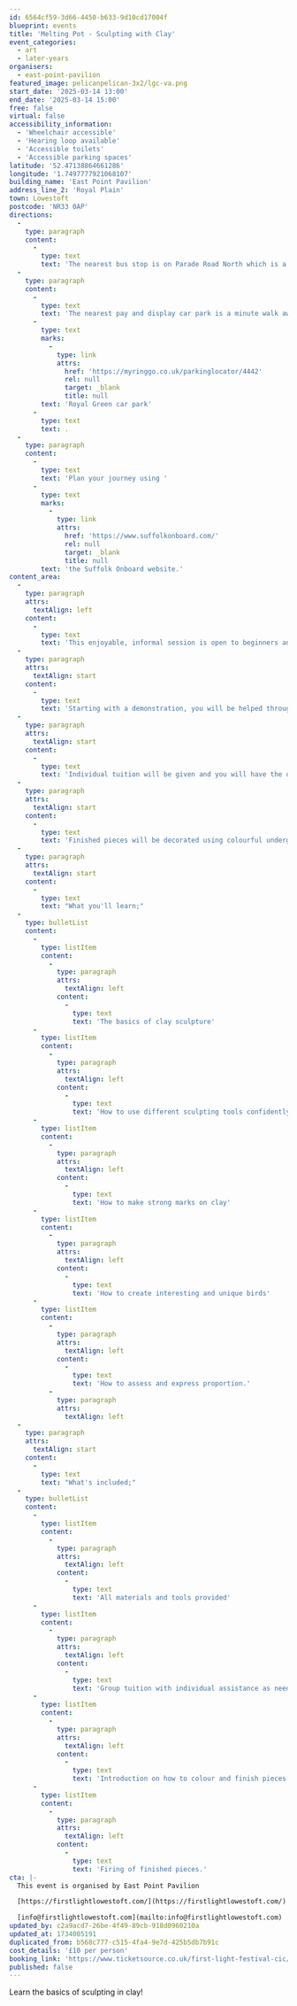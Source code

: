 ```yaml
---
id: 6564cf59-3d66-4450-b633-9d10cd17004f
blueprint: events
title: 'Melting Pot - Sculpting with Clay'
event_categories:
  - art
  - later-years
organisers:
  - east-point-pavilion
featured_image: pelicanpelican-3x2/lgc-va.png
start_date: '2025-03-14 13:00'
end_date: '2025-03-14 15:00'
free: false
virtual: false
accessibility_information:
  - 'Wheelchair accessible'
  - 'Hearing loop available'
  - 'Accessible toilets'
  - 'Accessible parking spaces'
latitude: '52.47138864661286'
longitude: '1.7497777921068107'
building_name: 'East Point Pavilion'
address_line_2: 'Royal Plain'
town: Lowestoft
postcode: 'NR33 0AP'
directions:
  -
    type: paragraph
    content:
      -
        type: text
        text: 'The nearest bus stop is on Parade Road North which is a three minute walk from East Point Pavilion. There is a selection of buses which connect us to the town centre for example, No X2, X22 and 109.'
  -
    type: paragraph
    content:
      -
        type: text
        text: 'The nearest pay and display car park is a minute walk away at '
      -
        type: text
        marks:
          -
            type: link
            attrs:
              href: 'https://myringgo.co.uk/parkinglocator/4442'
              rel: null
              target: _blank
              title: null
        text: 'Royal Green car park'
      -
        type: text
        text: .
  -
    type: paragraph
    content:
      -
        type: text
        text: 'Plan your journey using '
      -
        type: text
        marks:
          -
            type: link
            attrs:
              href: 'https://www.suffolkonboard.com/'
              rel: null
              target: _blank
              title: null
        text: 'the Suffolk Onboard website.'
content_area:
  -
    type: paragraph
    attrs:
      textAlign: left
    content:
      -
        type: text
        text: 'This enjoyable, informal session is open to beginners and more experienced alike. It is a lovely way to get an introduction to sculpture or to refine the skills you already have.'
  -
    type: paragraph
    attrs:
      textAlign: start
    content:
      -
        type: text
        text: 'Starting with a demonstration, you will be helped through the process of creating a bird sculpture in clay using different tools, and shown how to assess and express proportions with your work.'
  -
    type: paragraph
    attrs:
      textAlign: start
    content:
      -
        type: text
        text: 'Individual tuition will be given and you will have the opportunity to create a unique bird of your own.'
  -
    type: paragraph
    attrs:
      textAlign: start
    content:
      -
        type: text
        text: 'Finished pieces will be decorated using colourful underglazes and then will be fired at the studio and ready for collection in approximately 2-3 weeks.'
  -
    type: paragraph
    attrs:
      textAlign: start
    content:
      -
        type: text
        text: "What you'll learn;"
  -
    type: bulletList
    content:
      -
        type: listItem
        content:
          -
            type: paragraph
            attrs:
              textAlign: left
            content:
              -
                type: text
                text: 'The basics of clay sculpture'
      -
        type: listItem
        content:
          -
            type: paragraph
            attrs:
              textAlign: left
            content:
              -
                type: text
                text: 'How to use different sculpting tools confidently'
      -
        type: listItem
        content:
          -
            type: paragraph
            attrs:
              textAlign: left
            content:
              -
                type: text
                text: 'How to make strong marks on clay'
      -
        type: listItem
        content:
          -
            type: paragraph
            attrs:
              textAlign: left
            content:
              -
                type: text
                text: 'How to create interesting and unique birds'
      -
        type: listItem
        content:
          -
            type: paragraph
            attrs:
              textAlign: left
            content:
              -
                type: text
                text: 'How to assess and express proportion.'
          -
            type: paragraph
            attrs:
              textAlign: left
  -
    type: paragraph
    attrs:
      textAlign: start
    content:
      -
        type: text
        text: "What's included;"
  -
    type: bulletList
    content:
      -
        type: listItem
        content:
          -
            type: paragraph
            attrs:
              textAlign: left
            content:
              -
                type: text
                text: 'All materials and tools provided'
      -
        type: listItem
        content:
          -
            type: paragraph
            attrs:
              textAlign: left
            content:
              -
                type: text
                text: 'Group tuition with individual assistance as needed'
      -
        type: listItem
        content:
          -
            type: paragraph
            attrs:
              textAlign: left
            content:
              -
                type: text
                text: 'Introduction on how to colour and finish pieces'
      -
        type: listItem
        content:
          -
            type: paragraph
            attrs:
              textAlign: left
            content:
              -
                type: text
                text: 'Firing of finished pieces.'
cta: |-
  This event is organised by East Point Pavilion

  [https://firstlightlowestoft.com/](https://firstlightlowestoft.com/)

  [info@firstlightlowestoft.com](mailto:info@firstlightlowestoft.com)
updated_by: c2a9acd7-26be-4f49-89cb-918d0960210a
updated_at: 1734005191
duplicated_from: b568c777-c515-4fa4-9e7d-425b5db7b91c
cost_details: '£10 per person'
booking_link: 'https://www.ticketsource.co.uk/first-light-festival-cic/melting-pot-sculpting-in-clay-taster-session/e-mebxxj'
published: false
---
```

Learn the basics of sculpting in clay!